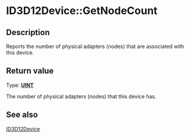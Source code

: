 # ID3D12Device::GetNodeCount

## Description

Reports the number of physical adapters (nodes) that are associated with this device.

## Return value

Type: **[UINT](https://learn.microsoft.com/windows/desktop/WinProg/windows-data-types)**

The number of physical adapters (nodes) that this device has.

## See also

[ID3D12Device](https://learn.microsoft.com/windows/desktop/api/d3d12/nn-d3d12-id3d12device)
